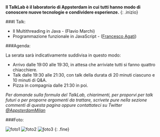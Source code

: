 **Il TalkLab è il laboratorio di Appsterdam in cui tutti hanno modo di conoscere nuove tecnologie e condividere esperienze.**
{: .inizio}

###I Talk:

- Il Multithreading in Java - (Flavio Marchi)
- Programmazione funzionale in JavaScript - ([Francesco Agati](http://twitter.com/sa_su_ke))

###Agenda:

La serata sarà indicativamente suddivisa in questo modo:

- Arrivo dalle 19:00 alle 19:30, in attesa che arriviate tutti si fanno quattro chiacchiere.
- Talk dalle 19:30 alle 21:30, con talk della durata di 20 minuti ciascuno e 10 minuti di Q&A.
- Pizza in compagnia dalle 21:30 in poi.

*Per domande sulla formula del TalkLab, chiarimenti, per proporvi per talk futuri o per proporre argomenti da trattare, scrivete pure nella sezione commenti di questa pagina oppure contattateci su Twitter [@AppsterdamMilan](http://twitter.com/AppsterdamMilan)*

###Foto:

![foto1](http://photos1.meetupstatic.com/photos/event/8/c/8/4/600_223715972.jpeg)
![foto2](http://photos3.meetupstatic.com/photos/event/2/1/9/a/600_223748602.jpeg)
![ƒoto3](http://photos1.meetupstatic.com/photos/event/2/1/f/e/600_223748702.jpeg)
{: .fine}
